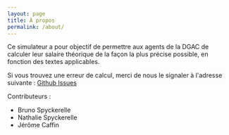 ```yaml
---
layout: page
title: À propos
permalink: /about/
---
```


Ce simulateur a pour objectif de permettre aux agents de la DGAC de calculer leur salaire théorique de la façon la plus précise possible, en fonction des textes applicables.

Si vous trouvez une erreur de calcul, merci de nous le signaler à l'adresse suivante : [Github Issues](https://github.com/dgac/simupaye/issues)

Contributeurs :
 * Bruno Spyckerelle
 * Nathalie Spyckerelle
 * Jérôme Caffin